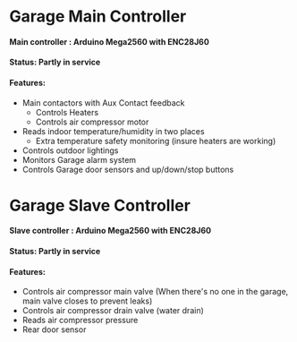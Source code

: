 # Garage Main Controller

#### Main controller : Arduino Mega2560 with ENC28J60
#### Status: Partly in service

#### Features:
- Main contactors with Aux Contact feedback
  - Controls Heaters
  - Controls air compressor motor
- Reads indoor temperature/humidity in two places
  - Extra temperature safety monitoring (insure heaters are working)
- Controls outdoor lightings
- Monitors Garage alarm system
- Controls Garage door sensors and up/down/stop buttons

# Garage Slave Controller

#### Slave controller : Arduino Mega2560 with ENC28J60
#### Status: Partly in service

#### Features:
- Controls air compressor main valve (When there's no one in the garage, main valve closes to prevent leaks)
- Controls air compressor drain valve (water drain)
- Reads air compressor pressure
- Rear door sensor
